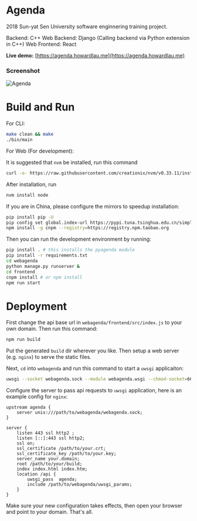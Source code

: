 # Agenda

2018 Sun-yat Sen University software enginnering training project.

Backend: C++
Web Backend: Django (Calling backend via Python extension in C++)
Web Frontend: React

**Live demo:** [https://agenda.howardlau.me](https://agenda.howardlau.me)

### Screenshot
![Agenda](https://howardlau.me/wp-content/uploads/2018/11/Screenshot_20181117_151936.png)

# Build and Run

For CLI: 
```bash
make clean && make
./bin/main
```

For Web (For development):

It is suggested that `nvm` be installed, run this command
```bash
curl -o- https://raw.githubusercontent.com/creationix/nvm/v0.33.11/install.sh | bash
```

After installation, run
```bash
nvm install node
```

If you are in China, please configure the mirrors to speedup installation: 
```bash
pip install pip -U
pip config set global.index-url https://pypi.tuna.tsinghua.edu.cn/simple
npm install -g cnpm --registry=https://registry.npm.taobao.org
``` 
Then you can run the development environment by running:
```bash
pip install . # this installs the pyagenda module
pip install -r requirements.txt
cd webagenda
python manage.py runserver &
cd frontend
cnpm install # or npm install
npm run start
```

# Deployment

First change the api base url in `webagenda/frontend/src/index.js` to your own domain. Then run this command:

```bash
npm run build
```

Put the generated `build` dir wherever you like. Then setup a web server (e.g. `nginx`) to serve the static files.

Next, `cd` into `webagenda` and run this command to start a `uwsgi` applicaiton:

```bash
uwsgi --socket webagenda.sock --module webagenda.wsgi --chmod-socket=666 & 
```

Configure the server to pass api requests to `uwsgi` application, here is an example config for `nginx`:

```text
upstream agenda {
    server unix:///path/to/webagenda/webagenda.sock;
}

server {
    listen 443 ssl http2 ;
    listen [::]:443 ssl http2;
    ssl on;
    ssl_certificate /path/to/your.crt;
    ssl_certificate_key /path/to/your.key;
    server_name your.domain;
    root /path/to/your/build;
    index index.html index.htm;
    location /api {
        uwsgi_pass  agenda;
        include /path/to/webagenda/uwsgi_params;
    }
}

```

Make sure your new configuration takes effects, then open your browser and point to your domain. That's all.
